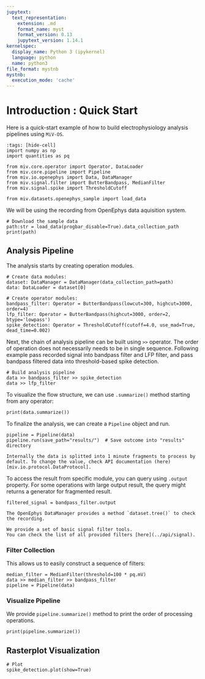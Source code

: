 ```yaml
---
jupytext:
  text_representation:
    extension: .md
    format_name: myst
    format_version: 0.13
    jupytext_version: 1.14.1
kernelspec:
  display_name: Python 3 (ipykernel)
  language: python
  name: python3
file_format: mystnb
mystnb:
  execution_mode: 'cache'
---
```


# Introduction : Quick Start

Here is a quick-start example of how to build electrophysiology analysis pipelines using `MiV-OS`.

```{code-cell} ipython3
:tags: [hide-cell]
import numpy as np
import quantities as pq

from miv.core.operator import Operator, DataLoader
from miv.core.pipeline import Pipeline
from miv.io.openephys import Data, DataManager
from miv.signal.filter import ButterBandpass, MedianFilter
from miv.signal.spike import ThresholdCutoff

from miv.datasets.openephys_sample import load_data
```

We will be using the recording from OpenEphys data aquisition system.

```{code-cell}
# Download the sample data
path:str = load_data(progbar_disable=True).data_collection_path
print(path)
```

## Analysis Pipeline

The analysis starts by creating operation modules.

```{code-cell} ipython3
# Create data modules:
dataset: DataManager = DataManager(data_collection_path=path)
data: DataLoader = dataset[0]

# Create operator modules:
bandpass_filter: Operator = ButterBandpass(lowcut=300, highcut=3000, order=4)
lfp_filter: Operator = ButterBandpass(highcut=3000, order=2, btype='lowpass')
spike_detection: Operator = ThresholdCutoff(cutoff=4.0, use_mad=True, dead_time=0.002)
```

Next, the chain of analysis pipeline can be built using `>>` operator.
The order of operation does not necessarily needs to be in single sequence.
Following example pass recorded signal into bandpass filter and LFP filter, and pass bandpass filtered data into threshold-based spike detection.

```{code-cell} ipython3
# Build analysis pipeline
data >> bandpass_filter >> spike_detection
data >> lfp_filter
```

To visualize the flow structure, we can use `.summarize()` method starting from any operator:

```{code-cell} ipython3
print(data.summarize())
```

To finalize the analysis, we can create a `Pipeline` object and run.

```{code-cell} ipython3
pipeline = Pipeline(data)
pipeline.run(save_path="results/")  # Save outcome into "results" directory
```

```{note}
Internally the data is splitted into 1 minute fragments to process by default. To change the value, check API documentation (here)[miv.io.protocol.DataProtocol].
```

To access the result from specific module, you can query using `.output` property.
For some operations with large output result, the query might returns a generator for fragmented result.

```{code-cell} ipython3
filtered_signal = bandpass_filter.output
```

```{note}
The OpenEphys DataManager provides a method `dataset.tree()` to check the recording.
```


```{note}
We provide a set of basic signal filter tools.
You can check the list of all provided filters [here](../api/signal).
```

### Filter Collection

This allows us to easily construct a sequence of filters:

```{code-cell} ipython3
median_filter = MedianFilter(threshold=100 * pq.mV)
data >> median_filter >> bandpass_filter
pipeline = Pipeline(data)
```

### Visualize Pipeline

We provide `pipeline.summarize()` method to print the order of processing operations.

```{code-cell} ipython3
print(pipeline.summarize())
```

## Rasterplot Visualization

```{code-cell} ipython3
# Plot
spike_detection.plot(show=True)
```
